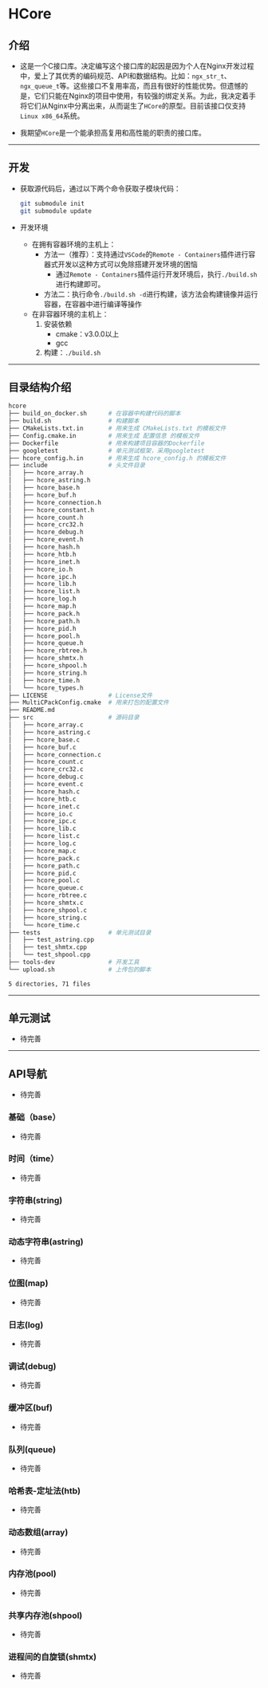# HCore

## 介绍

- 这是一个C接口库。决定编写这个接口库的起因是因为个人在Nginx开发过程中，爱上了其优秀的编码规范、API和数据结构。比如：`ngx_str_t`、`ngx_queue_t`等。这些接口不复用率高，而且有很好的性能优势。但遗憾的是，它们只能在Nginx的项目中使用，有较强的绑定关系。为此，我决定着手将它们从Nginx中分离出来，从而诞生了`HCore`的原型。目前该接口仅支持`Linux x86_64`系统。

- 我期望`HCore`是一个能承担高复用和高性能的职责的接口库。

---

## 开发

- 获取源代码后，通过以下两个命令获取子模块代码：

    ```bash
    git submodule init
    git submodule update
    ```

- 开发环境
    - 在拥有容器环境的主机上：
        - 方法一（推荐）：支持通过`VSCode`的`Remote - Containers`插件进行容器式开发以这种方式可以免除搭建开发环境的困恼
            - 通过`Remote - Containers`插件运行开发环境后，执行`./build.sh`进行构建即可。
        - 方法二：执行命令`./build.sh -d`进行构建，该方法会构建镜像并运行容器，在容器中进行编译等操作
    - 在非容器环境的主机上：
        1. 安装依赖
            - cmake：v3.0.0以上
            - gcc
        2. 构建：`./build.sh`

---

## 目录结构介绍

```bash
hcore
├── build_on_docker.sh      # 在容器中构建代码的脚本
├── build.sh                # 构建脚本
├── CMakeLists.txt.in       # 用来生成 CMakeLists.txt 的模板文件
├── Config.cmake.in         # 用来生成 配置信息 的模板文件
├── Dockerfile              # 用来构建项目容器的Dockerfile
├── googletest              # 单元测试框架，采用googletest
├── hcore_config.h.in       # 用来生成 hcore_config.h 的模板文件
├── include                 # 头文件目录
│   ├── hcore_array.h
│   ├── hcore_astring.h
│   ├── hcore_base.h
│   ├── hcore_buf.h
│   ├── hcore_connection.h
│   ├── hcore_constant.h
│   ├── hcore_count.h
│   ├── hcore_crc32.h
│   ├── hcore_debug.h
│   ├── hcore_event.h
│   ├── hcore_hash.h
│   ├── hcore_htb.h
│   ├── hcore_inet.h
│   ├── hcore_io.h
│   ├── hcore_ipc.h
│   ├── hcore_lib.h
│   ├── hcore_list.h
│   ├── hcore_log.h
│   ├── hcore_map.h
│   ├── hcore_pack.h
│   ├── hcore_path.h
│   ├── hcore_pid.h
│   ├── hcore_pool.h
│   ├── hcore_queue.h
│   ├── hcore_rbtree.h
│   ├── hcore_shmtx.h
│   ├── hcore_shpool.h
│   ├── hcore_string.h
│   ├── hcore_time.h
│   └── hcore_types.h
├── LICENSE                 # License文件
├── MultiCPackConfig.cmake  # 用来打包的配置文件
├── README.md
├── src                     # 源码目录
│   ├── hcore_array.c
│   ├── hcore_astring.c
│   ├── hcore_base.c
│   ├── hcore_buf.c
│   ├── hcore_connection.c
│   ├── hcore_count.c
│   ├── hcore_crc32.c
│   ├── hcore_debug.c
│   ├── hcore_event.c
│   ├── hcore_hash.c
│   ├── hcore_htb.c
│   ├── hcore_inet.c
│   ├── hcore_io.c
│   ├── hcore_ipc.c
│   ├── hcore_lib.c
│   ├── hcore_list.c
│   ├── hcore_log.c
│   ├── hcore_map.c
│   ├── hcore_pack.c
│   ├── hcore_path.c
│   ├── hcore_pid.c
│   ├── hcore_pool.c
│   ├── hcore_queue.c
│   ├── hcore_rbtree.c
│   ├── hcore_shmtx.c
│   ├── hcore_shpool.c
│   ├── hcore_string.c
│   └── hcore_time.c
├── tests                   # 单元测试目录
│   ├── test_astring.cpp
│   ├── test_shmtx.cpp
│   └── test_shpool.cpp
├── tools-dev               # 开发工具
└── upload.sh               # 上传包的脚本

5 directories, 71 files
```

---

## 单元测试

- 待完善

---

## API导航

- 待完善

### 基础（base）

- 待完善

### 时间（time）

- 待完善

### 字符串(string)

- 待完善

### 动态字符串(astring)

- 待完善

### 位图(map)

- 待完善

### 日志(log)

- 待完善

### 调试(debug)

- 待完善

### 缓冲区(buf)

- 待完善

### 队列(queue)

- 待完善

### 哈希表-定址法(htb)

- 待完善

### 动态数组(array)

- 待完善

### 内存池(pool)

- 待完善

### 共享内存池(shpool)

- 待完善

### 进程间的自旋锁(shmtx)

- 待完善
